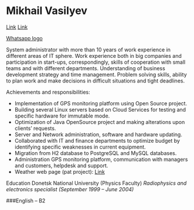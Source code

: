 # Mikhail Vasilyev

[Link](linkedin.com/in/mikhailvasilyevvms)
[Link](mail_to:vasilyev.vms@gmail.com)

[Whatsapp logo](whatsapp.png)

System administrator with more than 10 years of work experience in different areas of IT sphere. Work experience both in big companies and participation in start-ups, correspondingly, skills of cooperation with small teams and with different departments. Understanding of business development strategy and time management. Problem solving skills, ability to plan work and make decisions in difficult situations and tight deadlines.

Achievements and responsibilities:

- Implementation of GPS monitoring platform using Open Source project.
- Building several Linux servers based on Cloud Services for testing and specific hardware for immutable mode.
- Optimization of Java OpenSource project and making alterations upon clients’ requests.
- Server and Network administration, software and hardware updating.
- Collaborated with IT and finance departments to optimize budget by identifying specific weaknesses in current equipment.
- Migration from H2 database to PostgreSQL and MySQL databases.
- Administration GPS monitoring platform, communication with managers and customers, helpdesk and support.
- Weather web page (pat project): [Link](https://sparkly-dragon-6164de.netlify.app/)

Education
Donetsk National University (Physics Faculty)
_Radiophysics and electronics specialist_
_(September 1999 – June 2004)_

###English – B2

